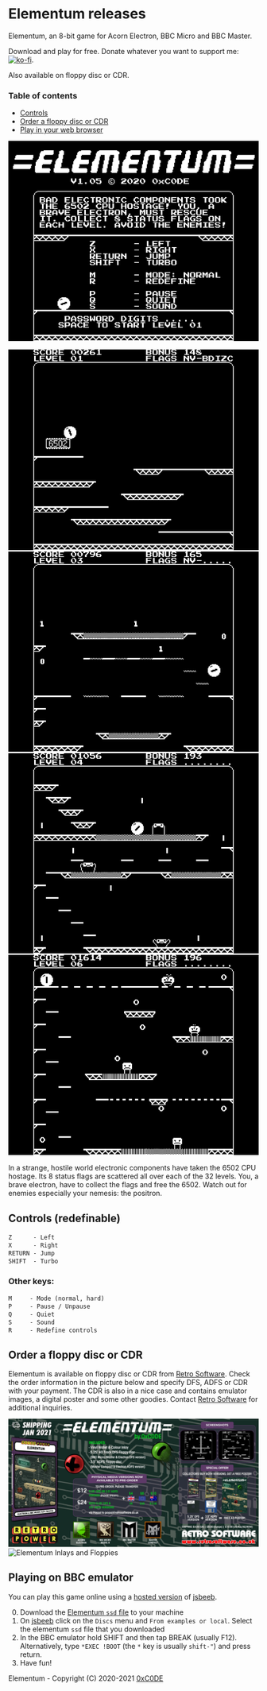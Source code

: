 # Elementum releases

Elementum, an 8-bit game for Acorn Electron, BBC Micro and BBC Master.

Download and play for free. Donate whatever you want to support me: [![ko-fi](https://ko-fi.com/img/githubbutton_sm.svg)](https://ko-fi.com/S6S33YYQ7).

Also available on floppy disc or CDR.

### Table of contents
* [Controls](https://github.com/0xC0DE6502/elementum-releases/blob/main/README.md#controls-redefinable)
* [Order a floppy disc or CDR](https://github.com/0xC0DE6502/elementum-releases/blob/main/README.md#order-a-floppy-disc-or-cdr)
* [Play in your web browser](https://github.com/0xC0DE6502/elementum-releases/blob/main/README.md#playing-on-bbc-emulator)

![Elementum Intro Screen](https://github.com/0xC0DE6502/elementum-releases/blob/main/res/introscreen.png?raw=true)

![Elementum Screenshot 1](https://github.com/0xC0DE6502/elementum-releases/blob/main/res/screenshot1.png?raw=true)
![Elementum Screenshot 2](https://github.com/0xC0DE6502/elementum-releases/blob/main/res/screenshot2.png?raw=true)
![Elementum Screenshot 3](https://github.com/0xC0DE6502/elementum-releases/blob/main/res/screenshot3.png?raw=true)
![Elementum Screenshot 4](https://github.com/0xC0DE6502/elementum-releases/blob/main/res/screenshot4.png?raw=true)

In a strange, hostile world electronic components have taken the 6502 CPU hostage. Its 8 status flags are scattered all over each of the 32 levels. You, a brave electron, have to collect the flags and free the 6502. Watch out for enemies especially your nemesis: the positron. 

## Controls (redefinable)

```
Z      - Left
X      - Right
RETURN - Jump
SHIFT  - Turbo
```

### Other keys:

```
M     - Mode (normal, hard)
P     - Pause / Unpause
Q     - Quiet
S     - Sound
R     - Redefine controls
```

## Order a floppy disc or CDR

Elementum is available on floppy disc or CDR from [Retro Software](https://twitter.com/RetroSoftwareUK). Check the order information in the picture below and specify DFS, ADFS or CDR with your payment. The CDR is also in a nice case and contains emulator images, a digital poster and some other goodies. Contact [Retro Software](https://twitter.com/RetroSoftwareUK) for additional inquiries.

![Elementum Order Info](https://github.com/0xC0DE6502/elementum-releases/blob/main/res/order-info.jpg?raw=true)
![Elementum Inlays and Floppies](https://github.com/0xC0DE6502/elementum-releases/blob/main/res/inlays-and-floppies.jpg?raw=true)


## Playing on BBC emulator

You can play this game online using a [hosted version](https://bbc.godbolt.org/?&configuration&model=Master) of [jsbeeb](https://github.com/mattgodbolt/jsbeeb). 

0. Download the [Elementum `ssd` file](https://github.com/0xC0DE6502/elementum-releases/raw/main/elementum-1.05.ssd) to your machine
1. On [jsbeeb](https://bbc.godbolt.org/?&configuration&model=Master) click on the `Discs` menu and `From examples or local`. Select the elementum `ssd` file that you downloaded
2. In the BBC emulator hold SHIFT and then tap BREAK (usually F12). Alternatively, type `*EXEC !BOOT` (the `*` key is usually `shift-"`) and press return.
3. Have fun!

Elementum - Copyright (C) 2020-2021 [0xC0DE](https://twitter.com/0xC0DE6502)
